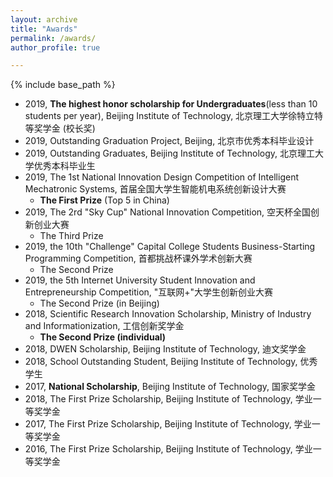 ```yaml
---
layout: archive
title: "Awards"
permalink: /awards/
author_profile: true

---
```


{% include base_path %}


* 2019, **The highest honor scholarship for Undergraduates**(less than 10 students per year), Beijing Institute of Technology, 北京理工大学徐特立特等奖学金 (校长奖)
* 2019, Outstanding Graduation Project, Beijing, 北京市优秀本科毕业设计
* 2019, Outstanding Graduates, Beijing Institute of Technology, 北京理工大学优秀本科毕业生
* 2019, The 1st National Innovation Design Competition of Intelligent Mechatronic Systems, 首届全国大学生智能机电系统创新设计大赛
  * **The First Prize** (Top 5 in China)
* 2019, The 2rd "Sky Cup" National Innovation Competition, 空天杯全国创新创业大赛 
  * The Third Prize
* 2019, the 10th "Challenge" Capital College Students Business-Starting Programming Competition, 首都挑战杯课外学术创新大赛
  * The Second Prize
* 2019, the 5th Internet University Student Innovation and Entrepreneurship Competition, "互联网+"大学生创新创业大赛 
  * The Second Prize (in Beijing)
* 2018, Scientific Research Innovation Scholarship, Ministry of Industry and Informationization, 工信创新奖学金 
  * **The Second Prize (individual)**
* 2018, DWEN Scholarship, Beijing Institute of Technology, 迪文奖学金
* 2018, School Outstanding Student, Beijing Institute of Technology, 优秀学生 
* 2017, **National Scholarship**, Beijing Institute of Technology, 国家奖学金
* 2018, The First Prize Scholarship, Beijing Institute of Technology, 学业一等奖学金
* 2017, The First Prize Scholarship, Beijing Institute of Technology, 学业一等奖学金
* 2016, The First Prize Scholarship, Beijing Institute of Technology, 学业一等奖学金
